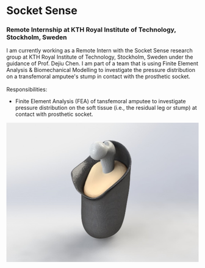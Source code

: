 # Socket Sense
### Remote Internship at KTH Royal Institute of Technology, Stockholm, Sweden
I am currently working as a Remote Intern with the Socket Sense research group at KTH Royal Institute of Technology, Stockholm, Sweden under the guidance of Prof. Dejiu Chen. I am part of a team that is using Finite Element Analysis & Biomechanical Modelling to investigate the pressure distribution on a transfemoral amputee's stump in contact with the prosthetic socket.<br><br>
Responsibilities:<br>
- Finite Element Analysis (FEA) of tansfemoral amputee to investigate pressure distribution on the soft tissue (i.e., the residual leg or stump) at contact with prosthetic socket.<br>

![Image of Yaktocat](https://github.com/srivastav-ayush/socket-sense/blob/main/Femur%2C%20Stump%20%26%20Socket%20-%20Isometric%20View.JPG)

